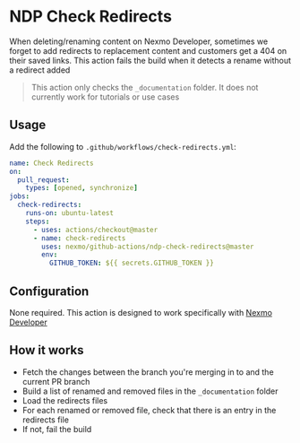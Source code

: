 # NDP Check Redirects

When deleting/renaming content on Nexmo Developer, sometimes we forget to add redirects to replacement content and customers get a 404 on their saved links. This action fails the build when it detects a rename without a redirect added

> This action only checks the `_documentation` folder. It does not currently work for tutorials or use cases

## Usage

Add the following to `.github/workflows/check-redirects.yml`:

```yaml
name: Check Redirects
on:
  pull_request:
    types: [opened, synchronize]
jobs:
  check-redirects:
    runs-on: ubuntu-latest
    steps:
      - uses: actions/checkout@master
      - name: check-redirects
        uses: nexmo/github-actions/ndp-check-redirects@master
        env:
          GITHUB_TOKEN: ${{ secrets.GITHUB_TOKEN }}
```

## Configuration

None required. This action is designed to work specifically with [Nexmo Developer](https://github.com/nexmo/nexmo-developer)

## How it works

- Fetch the changes between the branch you're merging in to and the current PR branch
- Build a list of renamed and removed files in the `_documentation` folder
- Load the redirects files
- For each renamed or removed file, check that there is an entry in the redirects file
- If not, fail the build
